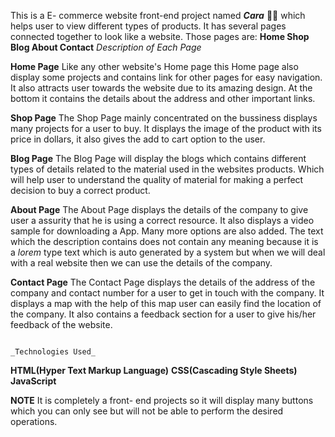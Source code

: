 This is a E- commerce website front-end project named **_Cara_** 🧑‍💻 which helps user to view different types of products.
It has several pages connected together to look like a website. Those pages are:
**Home  Shop  Blog  About  Contact**
                                                                  _Description of Each Page_

**Home Page**
Like any other website's Home page this Home page also display some projects and contains link for other pages for easy navigation. It also attracts user towards the website due to its amazing design. At the bottom it contains the details about the address and other important links.

**Shop Page**
The Shop Page mainly concentrated on the bussiness displays many projects for a user to buy. It displays the image of the product with its price in dollars, it also gives the add to cart option to the user.

**Blog Page**
The Blog Page will display the blogs which contains different types of details related to the material used in the websites products. Which will help user to understand the quality of material for making a perfect decision to buy a correct product.

**About Page**
The About Page displays the details of the company to give user a assurity that he is using a correct resource. It also displays a video sample for downloading a App. Many more options are also added. The text which the description contains does not contain any meaning because it is a _lorem_ type text which is auto generated by a system but when we will deal with a real website then we can use the details of the company.

**Contact Page**
The Contact Page displays the details of the address of the company and contact number for a user to get in touch with the company. It displays a map with the help of this map user can easily find the location of the company. It also contains a feedback section for a user to give his/her feedback of the website.

                                                                   _Technologies Used_
**HTML(Hyper Text Markup Language)**
**CSS(Cascading Style Sheets)**
**JavaScript**

**NOTE**
It is completely a front- end projects so it will display many buttons which you can only see but will not be able to perform the desired operations.
